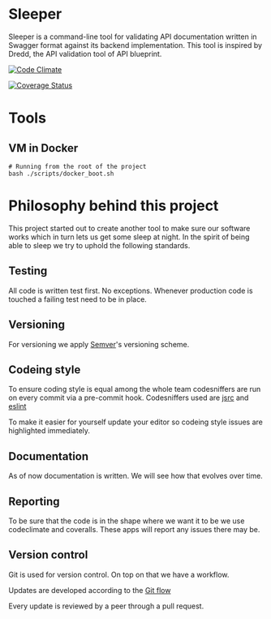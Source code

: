 # Sleeper
Sleeper is a command-line tool for validating API documentation written in Swagger format against its backend implementation. This tool is inspired by Dredd, the API validation tool of API blueprint.

[![Code Climate](https://codeclimate.com/github/WebFlight/sleeper/badges/gpa.svg)](https://codeclimate.com/github/WebFlight/sleeper)

[![Coverage Status](https://coveralls.io/repos/WebFlight/sleeper/badge.svg)](https://coveralls.io/r/WebFlight/sleeper)

# Tools

## VM in Docker

```shell
# Running from the root of the project
bash ./scripts/docker_boot.sh
```

# Philosophy behind this project
This project started out to create another tool to make sure our software works which in turn lets us get some sleep at night. In the spirit of being able to sleep we try to uphold the following standards.

## Testing
All code is written test first. No exceptions. Whenever production code is touched a failing test need to be in place.

## Versioning
For versioning we apply [Semver](http://semver.org/)'s versioning scheme.

## Codeing style
To ensure coding style is equal among the whole team codesniffers are run on every commit via a pre-commit hook. Codesniffers used are [jsrc](https://www.npmjs.com/package/jscs) and [eslint](http://eslint.org/)

To make it easier for yourself update your editor so codeing style issues are highlighted immediately.

## Documentation
As of now documentation is written. We will see how that evolves over time.

## Reporting
To be sure that the code is in the shape where we want it to be we use codeclimate and coveralls. These apps will report any issues there may be.

## Version control
Git is used for version control. On top on that we have a workflow.

Updates are developed according to the [Git flow](http://danielkummer.github.io/git-flow-cheatsheet/)

Every update is reviewed by a peer through a pull request.
